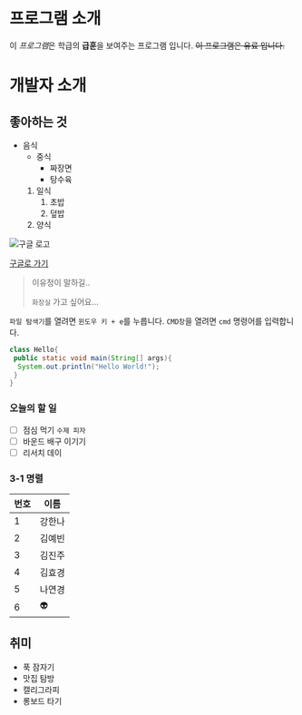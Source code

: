 # 프로그램 소개
이 *프로그램*은 학급의 **급훈**을 보여주는 프로그램 입니다.
~~이 프로그램은 유료 입니다.~~

# 개발자 소개

## 좋아하는 것
* 음식
  * 중식
    * 짜장면
    * 탕수육
  1. 일식
     1. 초밥
     1. 덮밥
  1. 양식
  
![구글 로고](https://www.google.com/images/branding/googlelogo/2x/googlelogo_color_272x92dp.png)

[구글로 가기](https://google.co.kr/)

> 이유정이 말하길..
>
> `화장실` 가고 싶어요...
>

`파일 탐색기`를 열려면 `윈도우 키 + e`를 누릅니다.
`CMD창`을 열려면 `cmd` 명령어를 입력합니다.

```java
class Hello{
 public static void main(String[] args){
  System.out.println("Hello World!");
 }
}
```

### 오늘의 할 일
- [ ] 점심 먹기 `수제 피자`
- [ ] 바운드 배구 이기기
- [ ] 리서치 데이 

### 3-1 명렬
번호 | 이름
-----|----
1|강한나
2|김예빈
3|김진주
4|김효경
5|나연경
6|:alien:


## 취미
* 푹 잠자기
* 맛집 탐방
* 캘리그라피
* 롱보드 타기


